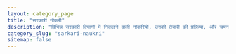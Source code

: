 ```yaml
---
layout: category_page
title: "सरकारी नौकरी"
description: "विभिन्न सरकारी विभागों में निकलने वाली नौकरियों, उनकी तैयारी की प्रक्रिया, और चयन मानदंडों पर नवीनतम अपडेट और गाइड।"
category_slug: "sarkari-naukri"
sitemap: false
---
```

